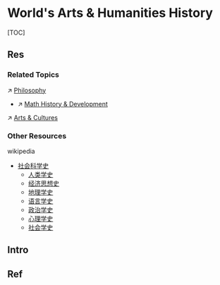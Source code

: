 # World's Arts & Humanities History

[TOC]



## Res
### Related Topics
↗ [Philosophy](../../../♂%20Philosophy/Philosophy.md)
- ↗ [Math History & Development](../../../../Information%20Science%20&%20Computer%20Science/🧮%20Mathematics/Math%20History%20&%20Development.md)

↗ [Arts & Cultures](../../../Arts%20&%20Cultures/Arts%20&%20Cultures.md)


### Other Resources
wikipedia
- [社会科学史](https://zh.wikipedia.org/wiki/%E7%A4%BE%E4%BC%9A%E7%A7%91%E5%AD%A6%E5%8F%B2 "社会科学史")
	- [人类学史](https://zh.wikipedia.org/wiki/%E4%BA%BA%E9%A1%9E%E5%AD%B8%E5%8F%B2 "人类学史")
	- [经济思想史](https://zh.wikipedia.org/wiki/%E7%BB%8F%E6%B5%8E%E6%80%9D%E6%83%B3%E5%8F%B2 "经济思想史")
	- [地理学史](https://zh.wikipedia.org/wiki/%E5%9C%B0%E7%90%86%E5%AD%B8%E5%8F%B2 "地理学史")
	- [语言学史](https://zh.wikipedia.org/wiki/%E8%AA%9E%E8%A8%80%E5%AD%B8%E5%8F%B2 "语言学史")
	- [政治学史](https://zh.wikipedia.org/wiki/%E6%94%BF%E6%B2%BB%E5%AD%A6%E5%8F%B2 "政治学史")
	- [心理学史](https://zh.wikipedia.org/wiki/%E5%BF%83%E7%90%86%E5%AD%A6%E5%8F%B2 "心理学史")
	- [社会学史](https://zh.wikipedia.org/wiki/%E7%A4%BE%E6%9C%83%E5%AD%B8%E5%8F%B2 "社会学史")



## Intro



## Ref
